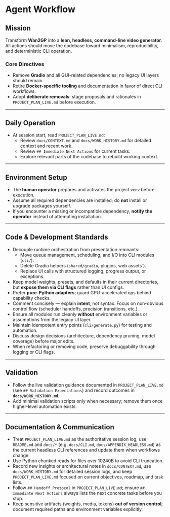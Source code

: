 # Agent Workflow

## Mission
Transform **Wan2GP** into a **lean, headless, command-line video generator**.  
All actions should move the codebase toward minimalism, reproducibility, and deterministic CLI operation.

### Core Directives
- Remove **Gradio** and all GUI-related dependencies; no legacy UI layers should remain.
- Retire **Docker-specific tooling** and documentation in favor of direct CLI workflows.
- Adopt **deliberate removals**: stage proposals and rationales in `PROJECT_PLAN_LIVE.md` before execution.

---

## Daily Operation
- At session start, read `PROJECT_PLAN_LIVE.md`:
  - Review `docs/CONTEXT.md` and `docs/WORK_HISTORY.md` for detailed context and recent work.
  - Review `## Immediate Next Actions` for current tasks.
  - Explore relevant parts of the codebase to rebuild working context.

---

## Environment Setup
- The **human operator** prepares and activates the project `venv` before execution.
- Assume all required dependencies are installed; do **not** install or upgrade packages yourself.
- If you encounter a missing or incompatible dependency, **notify the operator** instead of attempting installation.

---

## Code & Development Standards
- Decouple runtime orchestration from presentation remnants:
  - Move queue management, scheduling, and I/O into CLI modules (`cli/`).
  - Delete Gradio helpers (`shared/gradio`, plugins, web assets`).
  - Replace UI calls with structured logging, progress output, or exceptions.
- Keep model weights, presets, and defaults in their current directories, but **expose them via CLI flags** rather than UI configs.
- Prefer **pure-Python adapters**; guard GPU-accelerated ops behind capability checks.
- Comment concisely — explain **intent**, not syntax. Focus on non-obvious control flow (scheduler handoffs, precision transitions, etc.).
- Ensure all modules run cleanly **without** environment variables or assumptions from the legacy UI layer.
- Maintain idempotent entry points (`cli/generate.py`) for testing and automation.
- Discuss design decisions (architecture, dependency pruning, model coverage) before major edits.
- When refactoring or removing code, preserve debuggability through logging or CLI flags.

---

## Validation
- Follow the live validation guidance documented in `PROJECT_PLAN_LIVE.md` (see `## Validation Expectations`) and record outcomes in **`docs/WORK_HISTORY.md`**.
- Add minimal validation scripts only when necessary; remove them once higher-level automation exists.

---

## Documentation & Communication
- Treat `PROJECT_PLAN_LIVE.md` as the authoritative session log; use `README.md` and `docs/*` (e.g. `docs/CLI.md`, `docs/APPENDIX_HEADLESS.md`) as the current headless CLI references and update them when workflows change.
- Use Python chunked reads for files over 10240B to avoid CLI truncation.
- Record new insights or architectural notes in `docs/CONTEXT.md`, use `docs/WORK_HISTORY.md` for detailed session logs, and keep `PROJECT_PLAN_LIVE.md` focused on current objectives, roadmap, and task lists.
- Follow `## Handoff Protocol` in `PROJECT_PLAN_LIVE.md`; ensure `## Immediate Next Actions` always lists the next concrete tasks before you stop.
- Keep sensitive artifacts (weights, media, tokens) **out of version control**; document required paths and environment variables explicitly.
